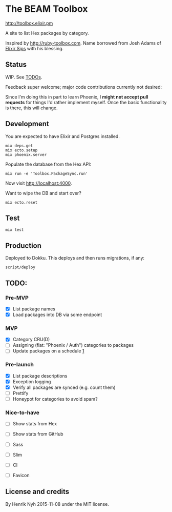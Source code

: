 # The BEAM Toolbox

<http://toolbox.elixir.pm>

A site to list Hex packages by category.

Inspired by <http://ruby-toolbox.com>. Name borrowed from Josh Adams of [Elixir Sips](http://elixirsips.com/) with his blessing.


## Status

WIP. See [TODOs](#todo).

Feedback super welcome; major code contributions currently not desired:

Since I'm doing this in part to learn Phoenix, I **might not accept pull requests** for things I'd rather implement myself. Once the basic functionality is there, this will change.


## Development

You are expected to have Elixir and Postgres installed.

    mix deps.get
    mix ecto.setup
    mix phoenix.server

Populate the database from the Hex API:

    mix run -e 'Toolbox.PackageSync.run'

Now visit <http://localhost:4000>.


Want to wipe the DB and start over?

    mix ecto.reset


## Test

    mix test


## Production

Deployed to Dokku. This deploys and then runs migrations, if any:

    script/deploy


## TODO:

### Pre-MVP
- [x] List package names
- [x] Load packages into DB via some endpoint

### MVP
- [x] Category CRU(D)
- [ ] Assigning (flat: "Phoenix / Auth") categories to packages
- [ ] Update packages on a schedule [1](http://stackoverflow.com/a/32097971/6962)

### Pre-launch
- [x] List package descriptions
- [x] Exception logging
- [x] Verify all packages are synced (e.g. count them)
- [ ] Prettify
- [ ] Honeypot for categories to avoid spam?

### Nice-to-have
- [ ] Show stats from Hex
- [ ] Show stats from GitHub
- [ ] Sass
- [ ] Slim
- [ ] CI
- [ ] Favicon


## License and credits

By Henrik Nyh 2015-11-08 under the MIT license.
